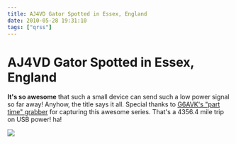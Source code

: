 ```yaml
---
title: AJ4VD Gator Spotted in Essex, England
date: 2010-05-28 19:31:10
tags: ["qrss"]
---
```


# AJ4VD Gator Spotted in Essex, England

__It's so awesome__ that such a small device can send such a low power signal so far away! Anyhow, the title says it all. Special thanks to [G6AVK's "part time" grabber](http://vcsweb.com/g6avk/) for capturing this awesome series. That's a 4356.4 mile trip on USB power! ha!

<div class="text-center img-border">

[![](https://swharden.com/static/2010/05/28/aj4vd_gator_essex_thumb.jpg)](https://swharden.com/static/2010/05/28/aj4vd_gator_essex.jpg)

</div>


